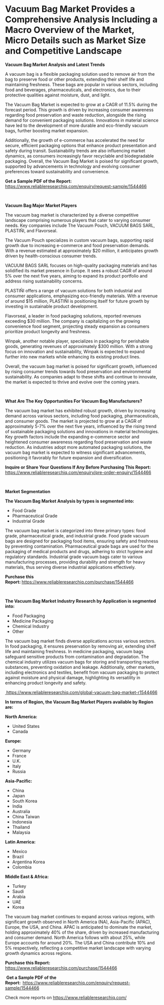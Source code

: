 <p><h1>Vacuum Bag Market Provides a Comprehensive Analysis Including a Macro Overview of the Market, Micro Details such as Market Size and Competitive Landscape</h1></p><p><strong>Vacuum Bag Market Analysis and Latest Trends</strong></p>
<p><p>A vacuum bag is a flexible packaging solution used to remove air from the bag to preserve food or other products, extending their shelf life and maintaining freshness. These bags are popular in various sectors, including food and beverages, pharmaceuticals, and electronics, due to their protective qualities against moisture, dust, and light.</p><p>The Vacuum Bag Market is expected to grow at a CAGR of 11.5% during the forecast period. This growth is driven by increasing consumer awareness regarding food preservation and waste reduction, alongside the rising demand for convenient packaging solutions. Innovations in material science have led to the development of more durable and eco-friendly vacuum bags, further boosting market expansion.</p><p>Additionally, the growth of e-commerce has accelerated the need for secure, efficient packaging options that enhance product presentation and safety during transit. Sustainability trends are also influencing market dynamics, as consumers increasingly favor recyclable and biodegradable packaging. Overall, the Vacuum Bag Market is poised for significant growth, supported by advancements in technology and evolving consumer preferences toward sustainability and convenience.</p></p>
<p><strong>Get a Sample PDF of the Report:&nbsp;</strong> <a href="https://www.reliableresearchiq.com/enquiry/request-sample/1544466?utm_campaign=2883&utm_medium=2&utm_source=Github&utm_content=ia&utm_term=08032025&utm_id=vacuum-bag">https://www.reliableresearchiq.com/enquiry/request-sample/1544466</a></p>
<p>&nbsp;</p>
<p><strong>Vacuum Bag Major Market Players</strong></p>
<p><p>The vacuum bag market is characterized by a diverse competitive landscape comprising numerous players that cater to varying consumer needs. Key companies include The Vacuum Pouch, VACUUM BAGS SARL, PLASTIÑI, and Flavorseal. </p><p>The Vacuum Pouch specializes in custom vacuum bags, supporting rapid growth due to increasing e-commerce and food preservation demands. With a revenue estimated at approximately $20 million, it anticipates growth driven by health-conscious consumer trends.</p><p>VACUUM BAGS SARL focuses on high-quality packaging materials and has solidified its market presence in Europe. It sees a robust CAGR of around 5% over the next five years, aiming to expand its product portfolio and address rising sustainability concerns.</p><p>PLASTIÑI offers a range of vacuum solutions for both industrial and consumer applications, emphasizing eco-friendly materials. With a revenue of around $15 million, PLASTIÑI is positioning itself for future growth by investing in sustainable product development.</p><p>Flavorseal, a leader in food packaging solutions, reported revenues exceeding $30 million. The company is capitalizing on the growing convenience food segment, projecting steady expansion as consumers prioritize product longevity and freshness.</p><p>Winpak, another notable player, specializes in packaging for perishable goods, generating revenues of approximately $300 million. With a strong focus on innovation and sustainability, Winpak is expected to expand further into new markets while enhancing its existing product lines.</p><p>Overall, the vacuum bag market is poised for significant growth, influenced by rising consumer trends towards food preservation and environmental sustainability. As companies adapt to these shifts and continue to innovate, the market is expected to thrive and evolve over the coming years.</p></p>
<p>&nbsp;</p>
<p><strong>What Are The Key Opportunities For Vacuum Bag Manufacturers?</strong></p>
<p><p>The vacuum bag market has exhibited robust growth, driven by increasing demand across various sectors, including food packaging, pharmaceuticals, and consumer goods. The market is projected to grow at a CAGR of approximately 5-7% over the next five years, influenced by the rising trend of sustainable packaging solutions and innovations in material technologies. Key growth factors include the expanding e-commerce sector and heightened consumer awareness regarding food preservation and waste reduction. As industries adopt more automated packaging solutions, the vacuum bag market is expected to witness significant advancements, positioning it favorably for future expansion and diversification.</p></p>
<p><strong>Inquire or Share Your Questions If Any Before Purchasing This Report:</strong> <a href="https://www.reliableresearchiq.com/enquiry/pre-order-enquiry/1544466?utm_campaign=2883&utm_medium=2&utm_source=Github&utm_content=ia&utm_term=08032025&utm_id=vacuum-bag">https://www.reliableresearchiq.com/enquiry/pre-order-enquiry/1544466</a></p>
<p>&nbsp;</p>
<p><strong>Market Segmentation</strong></p>
<p><strong>The Vacuum Bag Market Analysis by types is segmented into:</strong></p>
<p><ul><li>Food Grade</li><li>Pharmaceutical Grade</li><li>Industrial Grade</li></ul></p>
<p><p>The vacuum bag market is categorized into three primary types: food grade, pharmaceutical grade, and industrial grade. Food grade vacuum bags are designed for packaging food items, ensuring safety and freshness by preventing contamination. Pharmaceutical grade bags are used for the packaging of medical products and drugs, adhering to strict hygiene and regulatory standards. Industrial grade vacuum bags cater to various manufacturing processes, providing durability and strength for heavy materials, thus serving diverse industrial applications effectively.</p></p>
<p><strong>Purchase this Report:&nbsp;</strong><a href="https://www.reliableresearchiq.com/purchase/1544466?utm_campaign=2883&utm_medium=2&utm_source=Github&utm_content=ia&utm_term=08032025&utm_id=vacuum-bag">https://www.reliableresearchiq.com/purchase/1544466</a></p>
<p>&nbsp;</p>
<p><strong>The Vacuum Bag Market Industry Research by Application is segmented into:</strong></p>
<p><ul><li>Food Packaging</li><li>Medicine Packaging</li><li>Chemical Industry</li><li>Other</li></ul></p>
<p><p>The vacuum bag market finds diverse applications across various sectors. In food packaging, it ensures preservation by removing air, extending shelf life and maintaining freshness. In medicine packaging, vacuum bags safeguard sensitive products from contamination and degradation. The chemical industry utilizes vacuum bags for storing and transporting reactive substances, preventing oxidation and leakage. Additionally, other markets, including electronics and textiles, benefit from vacuum packaging to protect against moisture and physical damage, highlighting its versatility in enhancing product longevity and safety.</p></p>
<p><a href="https://www.reliableresearchiq.com/global-vacuum-bag-market-r1544466?utm_campaign=2883&utm_medium=2&utm_source=Github&utm_content=ia&utm_term=08032025&utm_id=vacuum-bag">&nbsp;https://www.reliableresearchiq.com/global-vacuum-bag-market-r1544466</a></p>
<p><strong>In terms of Region, the Vacuum Bag Market Players available by Region are:</strong></p>
<p>
    <p> <strong> North America: </strong>
        <ul>
            <li>United States</li>
            <li>Canada</li>
        </ul>
        </p> 
    <p> <strong> Europe: </strong>
        <ul>
            <li>Germany</li>
            <li>France</li>
            <li>U.K.</li>
            <li>Italy</li>
            <li>Russia</li>
        </ul>
        </p> 
    <p> <strong> Asia-Pacific: </strong>
        <ul>
            <li>China</li>
            <li>Japan</li>
            <li>South Korea</li>
            <li>India</li>
            <li>Australia</li>
            <li>China Taiwan</li>
            <li>Indonesia</li>
            <li>Thailand</li>
            <li>Malaysia</li>
        </ul>
        </p> 
    <p> <strong> Latin America: </strong>
        <ul>
            <li>Mexico</li>
            <li>Brazil</li>
            <li>Argentina Korea</li>
            <li>Colombia</li>
        </ul>
        </p> 
    <p> <strong> Middle East & Africa: </strong>
        <ul>
            <li>Turkey</li>
            <li>Saudi</li>
            <li>Arabia</li>
            <li>UAE</li>
            <li>Korea</li>
        </ul>
    </p>
    </p>
<p><p>The vacuum bag market continues to expand across various regions, with significant growth observed in North America (NA), Asia-Pacific (APAC), Europe, the USA, and China. APAC is anticipated to dominate the market, holding approximately 40% of the share, driven by increased manufacturing and consumer demand. North America follows with about 25%, while Europe accounts for around 20%. The USA and China contribute 10% and 5% respectively, reflecting a competitive market landscape with varying growth dynamics across regions.</p></p>
<p><strong>Purchase this Report: </strong><a href="https://www.reliableresearchiq.com/purchase/1544466?utm_campaign=2883&utm_medium=2&utm_source=Github&utm_content=ia&utm_term=08032025&utm_id=vacuum-bag">https://www.reliableresearchiq.com/purchase/1544466</a></p>
<p>&nbsp;<strong>Get a Sample PDF of the Report:&nbsp;&nbsp;</strong><a href="https://www.reliableresearchiq.com/enquiry/request-sample/1544466?utm_campaign=2883&utm_medium=2&utm_source=Github&utm_content=ia&utm_term=08032025&utm_id=vacuum-bag">https://www.reliableresearchiq.com/enquiry/request-sample/1544466</a></p>
<p><strong></strong></p>
<p>Check more reports on <a href="https://www.reliableresearchiq.com/?utm_campaign=2883&utm_medium=2&utm_source=Github&utm_content=ia&utm_term=08032025&utm_id=vacuum-bag">https://www.reliableresearchiq.com/</a></p>